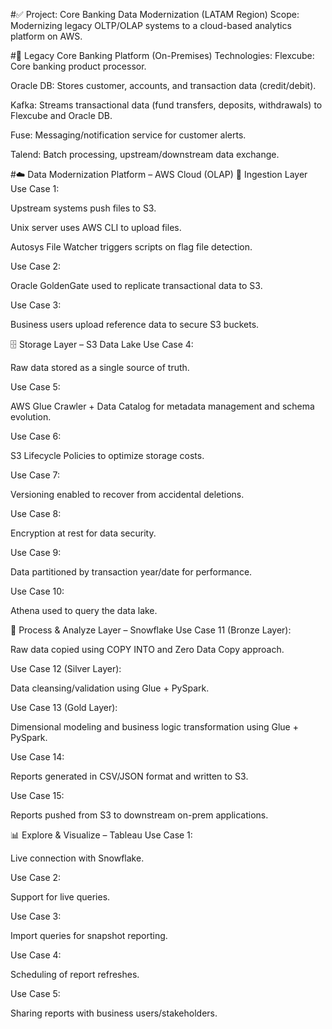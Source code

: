 #✅ Project: Core Banking Data Modernization (LATAM Region)
Scope: Modernizing legacy OLTP/OLAP systems to a cloud-based analytics platform on AWS.

#🏦 Legacy Core Banking Platform (On-Premises)
Technologies:
Flexcube: Core banking product processor.

Oracle DB: Stores customer, accounts, and transaction data (credit/debit).

Kafka: Streams transactional data (fund transfers, deposits, withdrawals) to Flexcube and Oracle DB.

Fuse: Messaging/notification service for customer alerts.

Talend: Batch processing, upstream/downstream data exchange.

#☁️ Data Modernization Platform – AWS Cloud (OLAP)
🔄 Ingestion Layer
Use Case 1:

Upstream systems push files to S3.

Unix server uses AWS CLI to upload files.

Autosys File Watcher triggers scripts on flag file detection.

Use Case 2:

Oracle GoldenGate used to replicate transactional data to S3.

Use Case 3:

Business users upload reference data to secure S3 buckets.

🗄️ Storage Layer – S3 Data Lake
Use Case 4:

Raw data stored as a single source of truth.

Use Case 5:

AWS Glue Crawler + Data Catalog for metadata management and schema evolution.

Use Case 6:

S3 Lifecycle Policies to optimize storage costs.

Use Case 7:

Versioning enabled to recover from accidental deletions.

Use Case 8:

Encryption at rest for data security.

Use Case 9:

Data partitioned by transaction year/date for performance.

Use Case 10:

Athena used to query the data lake.

🔧 Process & Analyze Layer – Snowflake
Use Case 11 (Bronze Layer):

Raw data copied using COPY INTO and Zero Data Copy approach.

Use Case 12 (Silver Layer):

Data cleansing/validation using Glue + PySpark.

Use Case 13 (Gold Layer):

Dimensional modeling and business logic transformation using Glue + PySpark.

Use Case 14:

Reports generated in CSV/JSON format and written to S3.

Use Case 15:

Reports pushed from S3 to downstream on-prem applications.

📊 Explore & Visualize – Tableau
Use Case 1:

Live connection with Snowflake.

Use Case 2:

Support for live queries.

Use Case 3:

Import queries for snapshot reporting.

Use Case 4:

Scheduling of report refreshes.

Use Case 5:

Sharing reports with business users/stakeholders.
